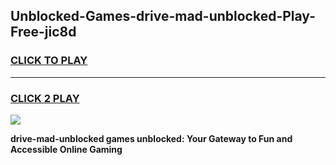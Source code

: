 
## Unblocked-Games-drive-mad-unblocked-Play-Free-jic8d
<h3>
<a href="https://premium76.site?title=drive-mad-unblocked&ref=15A">CLICK TO PLAY</a></h3>
<hr>

<h3>
<a href="https://premium76.site?title=drive-mad-unblocked&ref=15A">CLICK 2 PLAY</a>
  
</h3>

<a href="https://premium76.site?title=drive-mad-unblocked&ref=15A"><img src="https://clearcache.store/games.png"></a>


**drive-mad-unblocked games unblocked: Your Gateway to Fun and Accessible Online Gaming**

